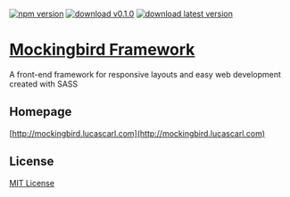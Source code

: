 [![npm version](https://img.shields.io/badge/npm-v0.1.0-blue.svg)](https://www.npmjs.com/package/mockingbird-sass)
[![download v0.1.0](https://img.shields.io/badge/download-v0.1.0-brightgreen.svg)](http://mockingbird.lucascarl.com/download/0.1.0/)
[![download latest version](https://img.shields.io/badge/download-latest-yellow.svg)](http://mockingbird.lucascarl.com/download/latest/)

# [Mockingbird Framework](http://mockingbird.lucascarl.com)

A front-end framework for responsive layouts and easy web development created with SASS


## Homepage

[http://mockingbird.lucascarl.com](http://mockingbird.lucascarl.com)


## License

[MIT License](https://github.com/lucas-carl/mockingbird/blob/master/LICENSE)
